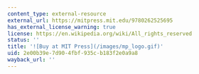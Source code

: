 ```yaml
---
content_type: external-resource
external_url: https://mitpress.mit.edu/9780262525695
has_external_license_warning: true
license: https://en.wikipedia.org/wiki/All_rights_reserved
status: ''
title: '![Buy at MIT Press](/images/mp_logo.gif)'
uid: 2e00b39e-7d90-4fbf-935c-b183f2e0a9a8
wayback_url: ''
---
```

